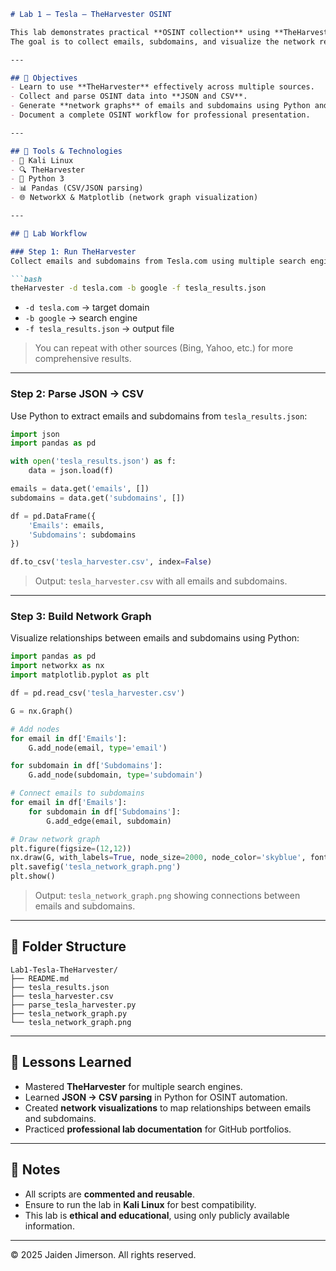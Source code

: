 

````markdown
# Lab 1 – Tesla – TheHarvester OSINT

This lab demonstrates practical **OSINT collection** using **TheHarvester** on Tesla.com.  
The goal is to collect emails, subdomains, and visualize the network relationships of publicly available assets.

---

## 🎯 Objectives
- Learn to use **TheHarvester** effectively across multiple sources.  
- Collect and parse OSINT data into **JSON and CSV**.  
- Generate **network graphs** of emails and subdomains using Python and NetworkX.  
- Document a complete OSINT workflow for professional presentation.

---

## 🧰 Tools & Technologies
- 🐧 Kali Linux  
- 🔍 TheHarvester  
- 📜 Python 3  
- 📊 Pandas (CSV/JSON parsing)  
- 🌐 NetworkX & Matplotlib (network graph visualization)  

---

## 📝 Lab Workflow

### Step 1: Run TheHarvester
Collect emails and subdomains from Tesla.com using multiple search engines:

```bash
theHarvester -d tesla.com -b google -f tesla_results.json
````

* `-d tesla.com` → target domain
* `-b google` → search engine
* `-f tesla_results.json` → output file

> You can repeat with other sources (Bing, Yahoo, etc.) for more comprehensive results.

---

### Step 2: Parse JSON → CSV

Use Python to extract emails and subdomains from `tesla_results.json`:

```python
import json
import pandas as pd

with open('tesla_results.json') as f:
    data = json.load(f)

emails = data.get('emails', [])
subdomains = data.get('subdomains', [])

df = pd.DataFrame({
    'Emails': emails,
    'Subdomains': subdomains
})

df.to_csv('tesla_harvester.csv', index=False)
```

> Output: `tesla_harvester.csv` with all emails and subdomains.

---

### Step 3: Build Network Graph

Visualize relationships between emails and subdomains using Python:

```python
import pandas as pd
import networkx as nx
import matplotlib.pyplot as plt

df = pd.read_csv('tesla_harvester.csv')

G = nx.Graph()

# Add nodes
for email in df['Emails']:
    G.add_node(email, type='email')

for subdomain in df['Subdomains']:
    G.add_node(subdomain, type='subdomain')

# Connect emails to subdomains
for email in df['Emails']:
    for subdomain in df['Subdomains']:
        G.add_edge(email, subdomain)

# Draw network graph
plt.figure(figsize=(12,12))
nx.draw(G, with_labels=True, node_size=2000, node_color='skyblue', font_size=10)
plt.savefig('tesla_network_graph.png')
plt.show()
```

> Output: `tesla_network_graph.png` showing connections between emails and subdomains.

---

## 📂 Folder Structure

```
Lab1-Tesla-TheHarvester/
├── README.md
├── tesla_results.json
├── tesla_harvester.csv
├── parse_tesla_harvester.py
├── tesla_network_graph.py
└── tesla_network_graph.png
```

---

## 🧠 Lessons Learned

* Mastered **TheHarvester** for multiple search engines.
* Learned **JSON → CSV parsing** in Python for OSINT automation.
* Created **network visualizations** to map relationships between emails and subdomains.
* Practiced **professional lab documentation** for GitHub portfolios.

---

## 📌 Notes

* All scripts are **commented and reusable**.
* Ensure to run the lab in **Kali Linux** for best compatibility.
* This lab is **ethical and educational**, using only publicly available information.

---

© 2025 Jaiden Jimerson. All rights reserved.

```




